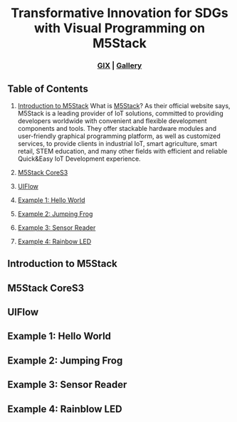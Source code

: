 <div align="center">

  # Transformative Innovation for SDGs with Visual Programming on M5Stack 
  
</div>

<h3 align="center">
    <a href="https://gix.tsinghua.edu.cn/en/">GIX</a> |
    <a href="#">Gallery</a> 
</h3>

## Table of Contents

1. [Introduction to M5Stack](#Introduction-To-M5Stack)
   What is [M5Stack](https://m5stack.com/)? As their official website says, M5Stack is a leading provider of IoT solutions, committed to providing developers worldwide with convenient and flexible development components and tools. They offer stackable hardware modules and user-friendly graphical programming platform, as well as customized services, to provide clients in industrial IoT, smart agriculture, smart retail, STEM education, and many other fields with efficient and reliable Quick&Easy IoT Development experience.

3. [M5Stack CoreS3](#M5Stack-CoreS3)

4. [UIFlow](#UIFlow)

5. [Example 1: Hello World](#example1)

6. [Example 2: Jumping Frog](#example2)

7. [Example 3: Sensor Reader](#example3)

8. [Example 4: Rainbow LED](#example4) 

## Introduction to M5Stack

## M5Stack CoreS3

## UIFlow

<h2 id="example1"> Example 1: Hello World </h2>

<h2 id="example2"> Example 2: Jumping Frog</h2>

<h2 id="example3"> Example 3: Sensor Reader</h2>

<h2 id="example4"> Example 4: Rainblow LED</h2>

